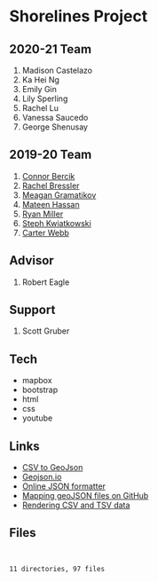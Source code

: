 # Shorelines Project

## 2020-21 Team
1. Madison Castelazo
1. Ka Hei Ng
1. Emily Gin
1. Lily Sperling
1. Rachel Lu
1. Vanessa Saucedo
1. George Shenusay


## 2019-20 Team

1. [Connor Bercik](https://www.linkedin.com/in/cbercik/)
1. [Rachel Bressler](https://www.linkedin.com/in/rachel-bressler-2a60a7195/)
1. [Meagan Gramatikov](https://www.linkedin.com/in/meagan-elise-gramatikov-73142582/)
1. [Mateen Hassan](https://www.facebook.com/mateen.hassan.2)
1. [Ryan Miller](https://www.linkedin.com/in/ryanmiller111/)
1. [Steph Kwiatkowski](https://www.linkedin.com/in/steph-kwiatkowski-58b234123)
1. [Carter Webb](https://www.linkedin.com/in/carter-webb-2284ba154/)

## Advisor
1. Robert Eagle

## Support
1. Scott Gruber

## Tech

- mapbox
- bootstrap
- html
- css
- youtube


## Links

- [CSV to GeoJson](https://www.convertcsv.com/csv-to-geojson.htm)
- [Geojson.io](http://geojson.io/)
- [Online JSON formatter](https://jsonformatter.curiousconcept.com/)
- [Mapping geoJSON files on GitHub](https://help.github.com/en/github/managing-files-in-a-repository/mapping-geojson-files-on-github)
- [Rendering CSV and TSV data](https://help.github.com/en/github/managing-files-in-a-repository/rendering-csv-and-tsv-data)

## Files

```


11 directories, 97 files

```
